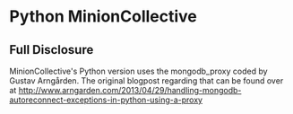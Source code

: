 # Python MinionCollective

## Full Disclosure

MinionCollective's Python version uses the mongodb_proxy coded by Gustav Arngården. The original blogpost regarding that can be found over at http://www.arngarden.com/2013/04/29/handling-mongodb-autoreconnect-exceptions-in-python-using-a-proxy

